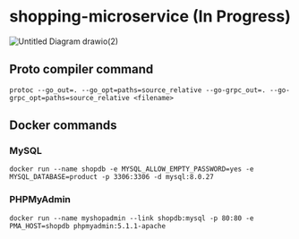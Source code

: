 # shopping-microservice (In Progress)

![Untitled Diagram drawio(2)](https://user-images.githubusercontent.com/42005057/147434306-6e6a05dd-9dd6-41c3-b13c-d86f1c70a1d1.png)

## Proto compiler command

`protoc --go_out=. --go_opt=paths=source_relative --go-grpc_out=. --go-grpc_opt=paths=source_relative <filename>`

## Docker commands

### MySQL
`docker run --name shopdb -e MYSQL_ALLOW_EMPTY_PASSWORD=yes -e MYSQL_DATABASE=product -p 3306:3306 -d mysql:8.0.27`

### PHPMyAdmin
`docker run --name myshopadmin --link shopdb:mysql -p 80:80 -e PMA_HOST=shopdb phpmyadmin:5.1.1-apache`
